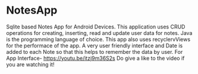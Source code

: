 # NotesApp
Sqlite based Notes App for Android Devices.
This application uses CRUD operations for creating, inserting, read and update user data for notes.
Java is the programming language of choice. This app also uses recyclervViews for the performace of the app.
A very user friendly interface and Date is added to each Note so that this helps to remember the data by user. 
For App Interface- https://youtu.be/itzj9m36S2s
Do give a like to the video if you are watching it!

